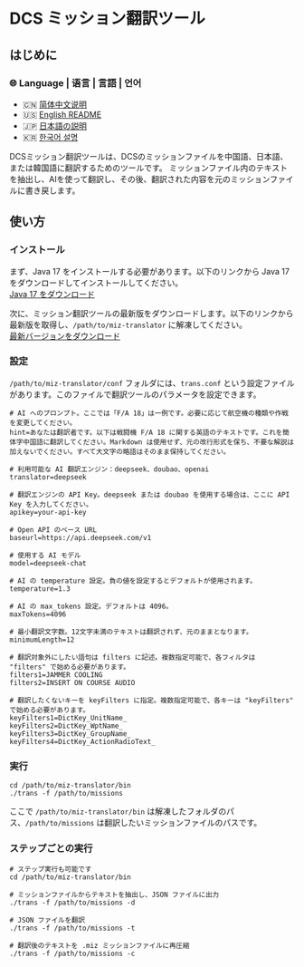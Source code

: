 # DCS ミッション翻訳ツール

## はじめに

### 🌐 Language | 语言 | 言語 | 언어

- 🇨🇳 [简体中文说明](./README.md)
- 🇺🇸 [English README](./README.en.md)
- 🇯🇵 [日本語の説明](./README.ja.md)
- 🇰🇷 [한국어 설명](./README.ko.md)

DCSミッション翻訳ツールは、DCSのミッションファイルを中国語、日本語、または韓国語に翻訳するためのツールです。
ミッションファイル内のテキストを抽出し、AIを使って翻訳し、その後、翻訳された内容を元のミッションファイルに書き戻します。

## 使い方

### インストール

まず、Java 17 をインストールする必要があります。以下のリンクから Java 17 をダウンロードしてインストールしてください。  
[Java 17 をダウンロード](https://www.oracle.com/java/technologies/downloads/#java17-windows)

次に、ミッション翻訳ツールの最新版をダウンロードします。以下のリンクから最新版を取得し、`/path/to/miz-translator` に解凍してください。  
[最新バージョンをダウンロード](https://github.com/leonchen83/miz-translator/releases/download/v1.0.4/miz-translator-release.zip)

### 設定

`/path/to/miz-translator/conf` フォルダには、`trans.conf` という設定ファイルがあります。このファイルで翻訳ツールのパラメータを設定できます。

```properties
# AI へのプロンプト。ここでは「F/A 18」は一例です。必要に応じて航空機の種類や作戦を変更してください。
hint=あなたは翻訳者です。以下は戦闘機 F/A 18 に関する英語のテキストです。これを簡体字中国語に翻訳してください。Markdown は使用せず、元の改行形式を保ち、不要な解説は加えないでください。すべて大文字の略語はそのまま保持してください。

# 利用可能な AI 翻訳エンジン：deepseek、doubao、openai
translator=deepseek

# 翻訳エンジンの API Key。deepseek または doubao を使用する場合は、ここに API Key を入力してください。
apikey=your-api-key

# Open API のベース URL
baseurl=https://api.deepseek.com/v1

# 使用する AI モデル
model=deepseek-chat

# AI の temperature 設定。負の値を設定するとデフォルトが使用されます。
temperature=1.3

# AI の max_tokens 設定。デフォルトは 4096。
maxTokens=4096

# 最小翻訳文字数。12文字未満のテキストは翻訳されず、元のままとなります。
minimumLength=12

# 翻訳対象外にしたい語句は filters に記述。複数指定可能で、各フィルタは "filters" で始める必要があります。
filters1=JAMMER COOLING
filters2=INSERT ON COURSE AUDIO

# 翻訳したくないキーを keyFilters に指定。複数指定可能で、各キーは "keyFilters" で始める必要があります。
keyFilters1=DictKey_UnitName_
keyFilters2=DictKey_WptName_
keyFilters3=DictKey_GroupName_
keyFilters4=DictKey_ActionRadioText_
````

### 実行

```shell
cd /path/to/miz-translator/bin
./trans -f /path/to/missions
```

ここで `/path/to/miz-translator/bin` は解凍したフォルダのパス、`/path/to/missions` は翻訳したいミッションファイルのパスです。

### ステップごとの実行

```shell
# ステップ実行も可能です
cd /path/to/miz-translator/bin

# ミッションファイルからテキストを抽出し、JSON ファイルに出力
./trans -f /path/to/missions -d

# JSON ファイルを翻訳
./trans -f /path/to/missions -t

# 翻訳後のテキストを .miz ミッションファイルに再圧縮
./trans -f /path/to/missions -c
```